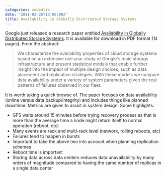 ```yaml
---
categories: code4lib
date: "2011-02-26T13:00:00Z"
title: Availability in Globally Distributed Storage Systems
---
```


Google just released a research paper entitled [Availability in Globally Distributed Storage Systems](http://research.google.com/pubs/pub36737.html). It is available for download in PDF format (14 pages). From the abstract:

> We characterize the availability properties of cloud storage systems based on an extensive one year study of Google's main storage infrastructure and present statistical models that enable further insight into the impact of multiple design choices, such as data placement and replication strategies. With these models we compare data availability under a variety of system parameters given the real patterns of failures observed in our fleet.

It is worth taking a quick browse of. The paper focuses on data availability (online versus data backup/integrity) and includes things like planned downtime. Metrics are given to assist in system design. Some highlights:

* GFS waits around 15 minutes before trying recovery process as that is more than the average time a node might return itself to normal operation (reboot, etc)
* Many events are rack and multi-rack level (network, rolling reboots, etc)
* Failures tend to happen in bursts
* Important to take the above two into account when planning replication schemes
* Reboot time is important
* Storing data across data centers reduces data unavailability by many orders of magnitude compared to having the same number of replicas in a single data center